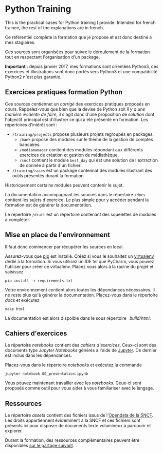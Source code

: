 # Python Training

This is the practical cases for Python training I provide. Intended for french
trainee, the rest of the explanations are in french.

Ce référentiel complète la formation que je propose et est donc destiné à
mes stagiaires. 

Ces sources sont organisées pour suivre le déroulement de la formation tout en
respectant l'organisation d'un package.

**Important** : depuis janvier 2017, mes formations sont orientées Python3, ces
exercices et illustrations sont donc portés vers Python3 et une compatibilité
Python2 n'est plus garantie.

## Exercices pratiques formation Python

Ces sources contiennet un *corrigé* des exercices pratiques proposés en cours.
Rappelez-vous que bien que la devise de Python soit *Il y a une manière évidente
de faire*, il s'agit donc d'une proposition de *solution* dont l'objectif principal est d'illustrer
ce qui a été présenté en formation. Les répertoires d'intérêt sont :
* `/training/projects` propose plusieurs projets regroupés en packages.
    * `/bank` propose des modules sur le thème de la gestion de comptes bancaires.
    * `/mediamanager` contient des modules répondant aux différents exercices de création et
      gestion de médiathèque.
    * `/sncf` contient le module `best_day` qui est une solution de l'extraction de donnée à partir
      d'un fichier.
* `/training/cases` est un package contennat des modules illustrant des outils présentés durant la
  formation

Historiquement certains modules peuvent contenir le sujet.

La documentation accompagnant les sources dans le répertoire `/docs` contient les sujets d'exercice.
 Le plus simple pour y accéder pendant la formation est de générer la documentation.
 
Le répertoire `/draft` est un répertoire contenant des squelettes de modules à compléter.

## Mise en place de l'environnement

Il faut donc commencer par récupérer les sources en local.

Assurez-vous que [pip](https://pypi.python.org/pypi/pip) est installé. Créez
si vous le souhaitez un [virtualenv](https://virtualenv.pypa.io/en/stable/)
dédié à la formation. Si vous utilisez un IDE tel que PyCharm, vous pouvez l'utiliser pour créer
ce virtualenv. Placez vous alors à la racine du projet et saisissez

```
pip install -r requirements.txt
```

Votre environnement contient alors toutes les dépendances nécessaires. Il ne
reste plus qu'à générer la documentation. Placez-vous dans le répertoire *docs*
 et exécutez
 
```
make html
```

La documentation est alors dispoible dans le sous répertoire *_build/html*.

## Cahiers d'exercices

Le répertoire *notebooks* contient des *cahiers d'exercices*. Ceux-ci sont
des documents type *Jupyter Notebooks* générés à l'aide de
[Jupyter](http://jupyter.org/). Ce dernier est inclus dans les dépendances.
 
Placez-vous dans le répertoire *notebooks* et exécutez la commande

```
jupyter notebook 00_presentation.ipynb
```

Vous pouvez maintenant travailler avec les *notebooks*. Ceux-ci sont proposés
comme outil pour vous aider à vous familiariser avec le langage.

## Ressources

Le répertoire *assets* contient des fichiers issus de
l'[Opendata de la SNCF](https://data.sncf.com/). Les droits appartiennent
évidemment à la SNCF et ces fichiers sont présents ici pour disposer de documents
 texte volumineux à parcourir et explorer.
 
Durant la formation, des ressources complémentaires peuvent être disponibles
[sur le partage suivant](https://goo.gl/lRyzMZ).
